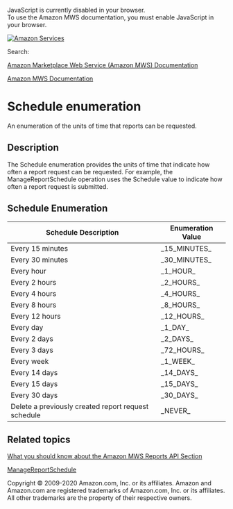<div id="MWSDX_noscript">

JavaScript is currently disabled in your browser.  
To use the Amazon MWS documentation, you must enable JavaScript in your
browser.

</div>

<div id="MWSDX_divtop">

[![Amazon
Services](https://images-na.ssl-images-amazon.com/images/G/08/mwsportal/fr_FR/amazonservices.gif "Amazon Services")](http://services.amazon.fr)

<div id="MWSDX_search">

<span id="MWSDX_searchlbl">Search:</span>

</div>

  
<span id="MWSDX_titlebar">[Amazon Marketplace Web Service (Amazon MWS)
Documentation](https://developer.amazonservices.fr/gp/mws/docs.html)</span>

</div>

<div id="MWSDX_divbottom">

<div id="MWSDX_divleft">

<div id="MWSDX_toc">

</div>

</div>

<div id="MWSDX_divright">

<div id="MWSDX_content">

<span id="MWSDX_breadcrumbs">[Amazon MWS
Documentation](https://developer.amazonservices.fr/gp/mws/docs.html)</span>

<div id="Reports_ReportType" class="nested0">

Schedule enumeration
====================

<div class="body">

An enumeration of the units of time that reports can be requested.

</div>

<div id="Description" class="topic concept nested1">

Description
-----------

<div class="body conbody">

The <span class="keyword apiname">Schedule</span> enumeration provides
the units of time that indicate how often a report request can be
requested. For example, the <span
class="keyword apiname">ManageReportSchedule</span> operation uses the
<span class="keyword apiname">Schedule</span> value to indicate how
often a report request is submitted.

</div>

</div>

<div id="Schedule_Enumeration" class="topic reference nested1">

Schedule Enumeration
--------------------

<div class="body refbody">

<div class="section">

<div class="tablenoborder">

| Schedule Description                                | Enumeration Value |
|-----------------------------------------------------|-------------------|
| Every 15 minutes                                    | \_15\_MINUTES\_   |
| Every 30 minutes                                    | \_30\_MINUTES\_   |
| Every hour                                          | \_1\_HOUR\_       |
| Every 2 hours                                       | \_2\_HOURS\_      |
| Every 4 hours                                       | \_4\_HOURS\_      |
| Every 8 hours                                       | \_8\_HOURS\_      |
| Every 12 hours                                      | \_12\_HOURS\_     |
| Every day                                           | \_1\_DAY\_        |
| Every 2 days                                        | \_2\_DAYS\_       |
| Every 3 days                                        | \_72\_HOURS\_     |
| Every week                                          | \_1\_WEEK\_       |
| Every 14 days                                       | \_14\_DAYS\_      |
| Every 15 days                                       | \_15\_DAYS\_      |
| Every 30 days                                       | \_30\_DAYS\_      |
| Delete a previously created report request schedule | \_NEVER\_         |

</div>

</div>

</div>

</div>

<div id="RelatedActions" class="topic nested1">

Related topics
--------------

<div class="body">

<a href="../reports/Reports_Overview.md" class="xref">What you should know about the Amazon MWS Reports API Section</a>

<a href="Reports_ManageReportSchedule.md" class="xref" title="Creates, updates, or deletes a report request schedule for a specified report type.">ManageReportSchedule</a>

</div>

</div>

</div>

<div id="MWSDX_footer">

Copyright © 2009-2020 Amazon.com, Inc. or its affiliates. Amazon and
Amazon.com are registered trademarks of Amazon.com, Inc. or its
affiliates. All other trademarks are the property of their respective
owners.

</div>

</div>

</div>

<div style="clear: both;">

</div>

</div>
